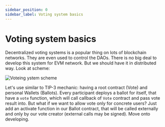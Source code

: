```yaml
---
sidebar_position: 0
sidebar_label: Voting system basics
---
```


# Voting system basics

Decentralized voting systems is a popular thing on lots of blockchain networks. They are even used to control the DAOs. There is no big deal to develop this system for EVM network. But we should have it in distributed way. Look at scheme:

![Voteing ystem scheme](<../../../../static/img/vote.svg>)
<!-- <p>Simple vote system</p> -->

Let's use similar to TIP-3 mechanic: having a root contract (Vote) and personal Wallets (Ballots). Every participant deploys a ballot for itself, that have a `vote` function, which will call callback of `Vote` contract and pass vote result into. But what if we want to allow vote only for concrete users? Just add an activate function in our Ballot contract, that will be called externally and only by our vote creator (external calls may be signed). Move onto developing.
